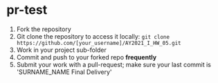 # pr-test

1. Fork the repository
2. Git clone the repository to access it locally:
    `git clone https://github.com/[your_username]/AY2021_I_HW_05.git`
3. Work in your project sub-folder
4. Commit and push to your forked repo **frequently**
5. Submit your work with a pull-request; make sure your last commit is 'SURNAME_NAME Final Delivery'

